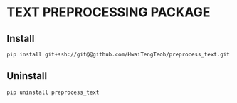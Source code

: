 # TEXT PREPROCESSING PACKAGE
## Install
`pip install git+ssh://git@@github.com/HwaiTengTeoh/preprocess_text.git`

## Uninstall
`pip uninstall preprocess_text`